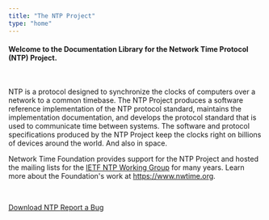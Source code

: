 ```yaml
---
title: "The NTP Project"
type: "home"
---
```


<section class="section pt-0 pb-0">
  <div class="container"> 

<h4 class=text-center>Welcome to the Documentation Library for the Network Time Protocol (NTP) Project.</h4><br />

<p>NTP is a protocol designed to synchronize the clocks of computers over a network to a common timebase. The NTP Project produces a software reference implementation of the NTP protocol standard, maintains the implementation documentation, and develops the protocol standard that is used to communicate time between systems. The software and protocol specifications produced by the NTP Project keep the clocks right on billions of devices around the world.  And also in space.</p>

Network Time Foundation provides support for the NTP Project and hosted the mailing lists for the [IETF NTP Working Group](https://datatracker.ietf.org/wg/ntp/about/) for many years. Learn more about the Foundation's work at https://www.nwtime.org.
<p><br /></p>
</div>

  <div class="container-fluid">
    <div class="row">
      <div class="mx-auto">
	  	<a class="btn btn-lg btn-primary mr-3 mb-4" 
	    href="http://www.ntp.org/downloads.html">
		Download NTP <i class="bi-download ml-2 "></i></a>
	<a class="btn btn-lg btn-primary mr-3 mb-4" href="http://www.ntp.org/bugs.html">
		Report a Bug <i class="bi-bug ml-2 "></i></a>
      </div>   
    </div>
  </div>
</section>  
